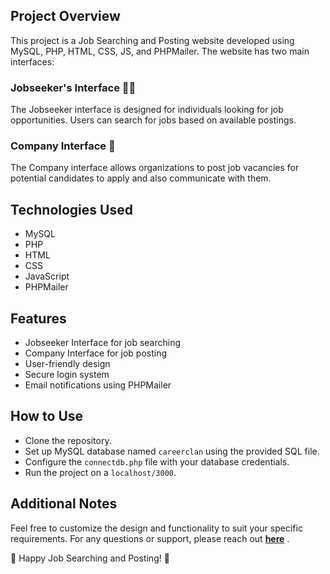 ## Project Overview

This project is a Job Searching and Posting website developed using MySQL, PHP, HTML, CSS, JS, and PHPMailer. The website has two main interfaces:

### Jobseeker's Interface 🕵️‍♂️
The Jobseeker interface is designed for individuals looking for job opportunities. Users can search for jobs based on available postings.

### Company Interface 💼
The Company interface allows organizations to post job vacancies for potential candidates to apply and also communicate with them.

## Technologies Used
- MySQL
- PHP
- HTML
- CSS
- JavaScript
- PHPMailer

## Features
- Jobseeker Interface for job searching
- Company Interface for job posting
- User-friendly design
- Secure login system
- Email notifications using PHPMailer

## How to Use
- Clone the repository.
- Set up MySQL database named `careerclan` using the provided SQL file.
- Configure the `connectdb.php` file with your database credentials.
- Run the project on a `localhost/3000`.

## Additional Notes
Feel free to customize the design and functionality to suit your specific requirements. For any questions or support, please reach out **[here](mailto:krishdesai0311@gmail.com)** .

🚀 Happy Job Searching and Posting! 🌟
